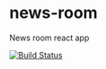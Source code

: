 # news-room
News room react app

[![Build Status](https://travis-ci.com/swaibat/news-room.svg?branch=main)](https://travis-ci.com/swaibat/news-room)
